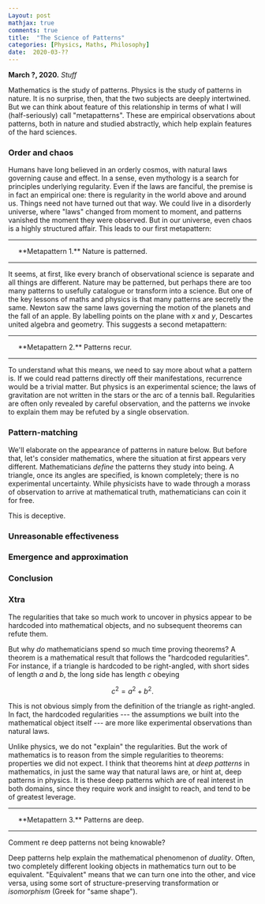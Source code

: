 ```yaml
---
Layout: post
mathjax: true
comments: true
title:  "The Science of Patterns"
categories: [Physics, Maths, Philosophy]
date:  2020-03-??
---
```


**March ?, 2020.** *Stuff*

Mathematics is the study of patterns.
Physics is the study of patterns in nature.
It is no surprise, then, that the two subjects are deeply intertwined.
But we can think about feature of this relationship in terms of what I
will (half-seriously) call "metapatterns".
These are empirical observations about patterns, both in nature and
studied abstractly, which help explain features of the hard sciences.

### Order and chaos

Humans have long believed in an orderly cosmos, with natural laws
governing cause and effect.
In a sense, even mythology is a search for principles underlying
regularity.
Even if the laws are fanciful, the premise is in fact an empirical
one: there is regularity in the world above and around us.
Things need not have turned out that way.
We could live in a disorderly universe, where "laws" changed from
moment to moment, and patterns vanished the moment they were observed.
But in our universe, even chaos is a highly structured affair.
This leads to our first metapattern:

---

<span style="padding-left: 20px; display:block">
**Metapattern 1.** Nature is patterned.
</span>

---

It seems, at first, like every branch of observational science is
separate and all things are different.
Nature may be patterned, but perhaps there are too many patterns to
usefully catalogue or transform into a science.
But one of the key lessons of maths and physics is that many patterns
are secretly the same.
Newton saw the same laws governing the motion of the planets and the
fall of an apple.
By labelling points on the plane with $x$ and $y$, Descartes united
algebra and geometry.
This suggests a second metapattern:

---

<span style="padding-left: 20px; display:block">
**Metapattern 2.** Patterns recur.
</span>

---

To understand what this means, we need to say more about what a
pattern is.
If we could read patterns directly off their manifestations,
recurrence would be a trivial matter.
But physics is an experimental science; the laws of gravitation are
not written in the stars or the arc of a tennis ball.
Regularities are often only revealed by careful observation, and the
patterns we invoke to explain them may be refuted by a single
observation.

### Pattern-matching

We'll elaborate on the appearance of patterns in nature below.
But before that, let's consider mathematics, where the situation
at first appears very different.
Mathematicians *define* the patterns they study into being.
A triangle, once its angles are specified, is known completely; there
is no experimental uncertainty.
While physicists have to wade through a morass of observation to
arrive at mathematical truth, mathematicians can coin it for free.

This is deceptive.

### Unreasonable effectiveness

### Emergence and approximation

### Conclusion

### Xtra

The regularities that take so much work to uncover in physics appear
to be hardcoded into mathematical objects, and no subsequent
theorems can refute them.

But why *do* mathematicians spend so much time proving theorems?
A theorem is a mathematical result that follows the "hardcoded
regularities".
For instance, if a triangle is hardcoded to be right-angled, with
short sides of length $a$ and $b$, the long side has length $c$
obeying

$$
c^2 = a^2 + b^2.
$$

This is not obvious simply from the definition of the triangle as
right-angled.
In fact, the hardcoded regularities --- the assumptions we built into
the mathematical object itself --- are more like experimental
observations than natural laws.

Unlike physics, we do not "explain" the regularities.
But the work of mathematics is to reason from the simple regularities
to theorems: properties we did not expect.
I think that theorems hint at *deep patterns* in mathematics, in
just the same way that natural laws are, or hint at, deep patterns in physics.
It is these deep patterns which are of real interest in both domains,
since they require work and insight to reach, and tend to be of
greatest leverage.

---

<span style="padding-left: 20px; display:block">
**Metapattern 3.** Patterns are deep.
</span>

---

Comment re deep patterns not being knowable?

Deep patterns help explain the mathematical phenomenon of
*duality*.
Often, two completely different looking objects in mathematics turn
out to be equivalent.
"Equivalent" means that we can turn one into the other, and vice
versa, using some sort of structure-preserving transformation or
*isomorphism* (Greek for "same shape").
